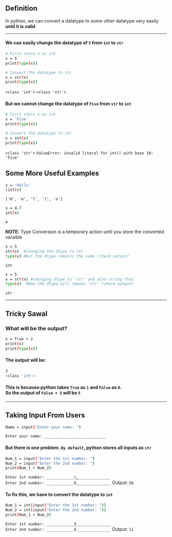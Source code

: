 ## Definition
In python, we can convert a datatype to some other datatype very easily **until it is valid**

---

#### We can easily change the datatype of `5` from `int` to `str`
```bash
# First store x as int
x = 5
print(type(x))

# Convert the datatype to str
x = str(x)
print(type(x))
```
`<class 'int'>`
`<class 'str'>`

#### But we cannot change the datatype of `Five` from `str` to `int`

```bash
# First store x as int
x = 'Five'
print(type(x))

# Convert the datatype to str
x = int(x)
print(type(x))
```
`<class 'str'>`
`ValueError: invalid literal for int() with base 10: 'Five'`

## Some More Useful Examples
```bash
x = 'Hello'
list(x)
```
`['H', 'e', 'l', 'l', 'o']`

```bash
x = 4.7
int(x)
```
`4`

**NOTE:** Type Conversion is a temporary action until you store the converted varaible

```bash
x = 5
str(x)  #changing the dtype to str
type(x) #but the dtype remains the same (check output)
```
`int`

```bash
x = 5
x = str(x) #changing dtype to 'str' and also string that
type(x)  #Now the dtype will remain 'str' (check output)
```
`str`

---

## **Tricky Sawal**
### What will be the output?
```bash
x = True + 2
print(x)
print(type(x))
```
#### The output will be:
```bash
3
<class 'int'>
```
#### This is because python takes `True` as `1` and `False` as `0`. <br>So the output of `False + 5` will be `5`

---

## Taking Input From Users
```bash
Name = input("Enter your name: ")
```
`Enter your name: ___________________________`

#### But there is one problem. `By default`, python stores all inputs as `str`
```bash
Num_1 = input("Enter the 1st number: ")
Num_2 = input("Enter the 2nd number: ")
print(Num_1 + Num_2)
```
`Enter 1st number: ____________5͟_______________`
<br>
`Enter 2nd number: ____________6_______________`
Output: `56`

#### To fix this, we have to convert the datatype to `int`
```bash
Num_1 = int(input("Enter the 1st number: "))
Num_2 = int(input("Enter the 2nd number: "))
print(Num_1 + Num_2)
```
`Enter 1st number: ____________5_______________`
<br>
`Enter 2nd number: ____________6_______________`
Output: `11`







